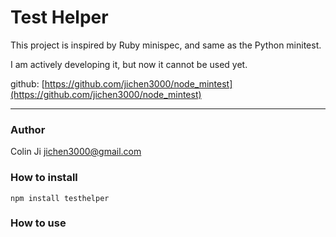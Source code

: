 # Test Helper

This project is inspired by Ruby minispec, and same as the Python minitest.

I am actively developing it, but now it cannot be used yet.

github: [https://github.com/jichen3000/node_mintest](https://github.com/jichen3000/node_mintest)

-----------------------

### Author

Colin Ji <jichen3000@gmail.com>


### How to install

    npm install testhelper

### How to use

